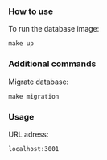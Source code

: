 




### How to use

To run the database image:
```
make up
```

### Additional commands

Migrate database:
```
make migration
```

### Usage

URL adress:
```
localhost:3001
```
